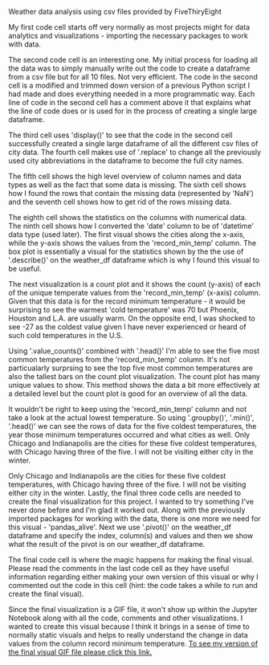 Weather data analysis using csv files provided by FiveThiryEight

My first code cell starts off very normally as most projects might for data analytics and visualizations - importing the necessary packages to work with data.

The second code cell is an interesting one. My initial process for loading all the data was to simply manually write out the code to create a dataframe from a csv file but for all 10 files. Not very efficient. The code in the second cell is a modified and trimmed down version of a previous Python script I had made and does everything needed in a more programmatic way. Each line of code in the second cell has a comment above it that explains what the line of code does or is used for in the process of creating a single large dataframe.

The third cell uses 'display()' to see that the code in the second cell successfully created a single large dataframe of all the different csv files of city data. The fourth cell makes use of '.replace' to change all the previously used city abbreviations in the dataframe to become the full city names.

The fifth cell shows the high level overview of column names and data types as well as the fact that some data is missing. The sixth cell shows how I found the rows that contain the missing data (represented by 'NaN') and the seventh cell shows how to get rid of the rows missing data.

The eighth cell shows the statistics on the columns with numerical data. The ninth cell shows how I converted the 'date' column to be of 'datetime' data type (used later). The first visual shows the cities along the x-axis, while the y-axis shows the values from the 'record_min_temp' column. The box plot is essentially a visual for the statistics shown by the the use of '.describe()' on the weather_df dataframe which is why I found this visual to be useful.

The next visualization is a count plot and it shows the count (y-axis) of each of the unique temperate values from the 'record_min_temp' (x-axis) column. Given that this data is for the record minimum temperature - it would be surprising to see the warmest 'cold temperature' was 70 but Phoenix, Houston and L.A. are usually warm. On the opposite end, I was shocked to see -27 as the coldest value given I have never experienced or heard of such cold temperatures in the U.S.

Using '.value_counts()' combined with '.head()' I'm able to see the five most common temperatures from the 'record_min_temp' column. It's not particualarly surprsing to see the top five most common temperatures are also the tallest bars on the count plot visualization. The count plot has many unique values to show. This method shows the data a bit more effectively at a detailed level but the count plot is good for an overview of all the data.

It wouldn't be right to keep using the 'record_min_temp' column and not take a look at the actual lowest temperature. So using '.groupby()', '.min()', '.head()' we can see the rows of data for the five coldest temperatures, the year those minimum temperatures occurred and what cities as well. Only Chicago and Indianapolis are the cities for these five coldest temperatures, with Chicago having three of the five. I will not be visiting either city in the winter.

Only Chicago and Indianapolis are the cities for these five coldest temperatures, with Chicago having three of the five. I will not be visiting either city in the winter.
Lastly, the final three code cells are needed to create the final visualization for this project. I wanted to try something I've never done before and I'm glad it worked out. Along with the previously imported packages for working with the data, there is one more we need for this visual - 'pandas_alive'. Next we use '.pivot()' on the weather_df dataframe and specify the index, column(s) and values and then we show what the result of the pivot is on our weather_df dataframe.

The final code cell is where the magic happens for making the final visual. Please read the comments in the last code cell as they have useful information regarding either making your own version of this visual or why I commented out the code in this cell (hint: the code takes a while to run and create the final visual).

Since the final visualization is a GIF file, it won't show up within the Jupyter Notebook along with all the code, comments and other visualizations. I wanted to create this visual because I think it brings in a sense of time to normally static visuals and helps to really understand the change in data values from the column record minimum temperature. [To see my version of the final visual GIF file please click this link.](https://imgur.com/a/WDdmPEX)
